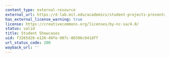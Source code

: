 ```yaml
---
content_type: external-resource
external_url: https://d-lab.mit.edu/academics/student-projects-presentations
has_external_license_warning: true
license: https://creativecommons.org/licenses/by-nc-sa/4.0/
status: valid
title: Student Showcases
uid: f3265d26-e126-40fe-907c-86596c941dff
url_status_code: 200
wayback_url: ''
---
```

